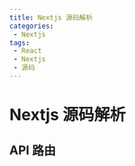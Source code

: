 ```yaml
---
title: Nextjs 源码解析
categories:
 - Nextjs
tags:
 - React
 - Nextjs
 - 源码
---
```



# Nextjs 源码解析

## API 路由
